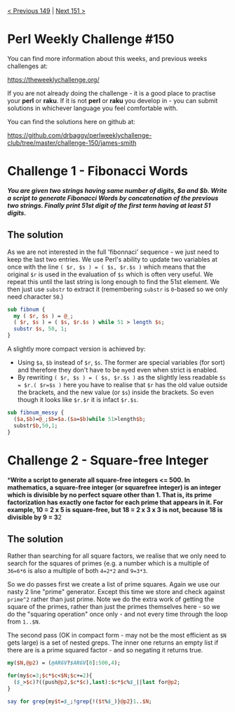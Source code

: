 [< Previous 149](https://github.com/drbaggy/perlweeklychallenge-club/tree/master/challenge-149/james-smith) |
[Next 151 >](https://github.com/drbaggy/perlweeklychallenge-club/tree/master/challenge-151/james-smith)
# Perl Weekly Challenge #150

You can find more information about this weeks, and previous weeks challenges at:

  https://theweeklychallenge.org/

If you are not already doing the challenge - it is a good place to practise your
**perl** or **raku**. If it is not **perl** or **raku** you develop in - you can
submit solutions in whichever language you feel comfortable with.

You can find the solutions here on github at:

https://github.com/drbaggy/perlweeklychallenge-club/tree/master/challenge-150/james-smith

# Challenge 1 - Fibonacci Words

***You are given two strings having same number of digits, $a and $b. Write a script to generate Fibonacci Words by concatenation of the previous two strings. Finally print 51st digit of the first term having at least 51 digits.***

## The solution

As we are not interested in the full 'fibonnaci' sequence - we just need to keep the last two entries. We use Perl's ability to update two variables at once with the line `( $r, $s ) = ( $s, $r.$s )` which means that the original `$r` is used in the evaluation of `$s` which is often very useful. We repeat this until the last string is long enough to find the 51st element. We then just use `substr` to extract it (remembering `substr` is `0`-based so we only need character `50`.)

```perl
sub fibnum {
  my ( $r, $s ) = @_;
  ( $r, $s ) = ( $s, $r.$s ) while 51 > length $s;
  substr $s, 50, 1;
}
```

A slightly more compact version is achieved by:

 * Using `$a`, `$b` instead of `$r`, `$s`. The former are special variables (for sort) and therefore they don't have to be `my`ed even when strict is enabled.
 * By rewriting `( $r, $s ) = ( $s, $r.$s )` as the slightly less readable `$s = $r.( $r=$s )` here you have to realise that `$r` has the old value outside the brackets, and the new value (or `$s`) inside the brackets. So even though it looks like `$r.$r` it is infact `$r.$s`.

```perl
sub fibnum_messy {
  ($a,$b)=@_;$b=$a.($a=$b)while 51>length$b;
  substr$b,50,1;
}
```

# Challenge 2 - Square-free Integer

***Write a script to generate all square-free integers <= 500. In mathematics, a square-free integer (or squarefree integer) is an integer which is divisible by no perfect square other than 1. That is, its prime factorization has exactly one factor for each prime that appears in it. For example, 10 = 2 x 5 is square-free, but 18 = 2 x 3 x 3 is not, because 18 is divisible by 9 = 3**2

## The solution

Rather than searching for all square factors, we realise that we only need to search for the squares of primes {e.g. a number which is a multiple of `36=6*6` is also a multiple of both `4=2*2` and `9=3*3`.

So we do passes first we create a list of prime squares. Again we use our nasty 2 line "prime" generator. Except this time we store and check against `prime^2` rather than just prime. Note we do the extra work of getting the square of the primes, rather than just the primes themselves here - so we do the "squaring operation" once only - and not every time through the loop from `1..$N`.

The second pass (OK in compact form - may not be the most efficient as `$N` gets large) is a set of nested greps. The inner one returns an empty list if there are is a prime squared factor - and so negating it returns true.

```perl
my($N,@p2) = (@ARGV?$ARGV[0]:500,4);

for(my$c=3;$c*$c<$N;$c+=2){
  ($_>$c)?((push@p2,$c*$c),last):$c*$c%$_||last for@p2;
}

say for grep{my$t=$_;!grep{!($t%$_)}@p2}1..$N;
```
